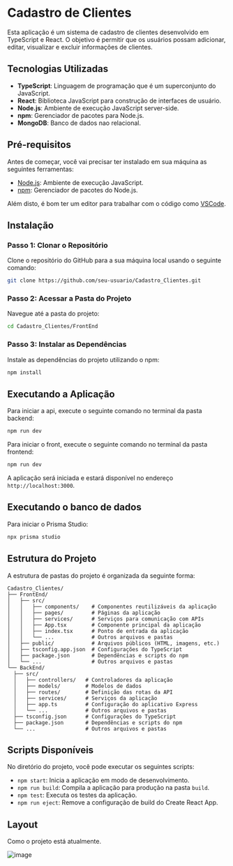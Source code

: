 # Cadastro de Clientes

Esta aplicação é um sistema de cadastro de clientes desenvolvido em TypeScript e React. O objetivo é permitir que os usuários possam adicionar, editar, visualizar e excluir informações de clientes.

## Tecnologias Utilizadas

- **TypeScript**: Linguagem de programação que é um superconjunto do JavaScript.
- **React**: Biblioteca JavaScript para construção de interfaces de usuário.
- **Node.js**: Ambiente de execução JavaScript server-side.
- **npm**: Gerenciador de pacotes para Node.js.
- **MongoDB**: Banco de dados nao relacional.

## Pré-requisitos

Antes de começar, você vai precisar ter instalado em sua máquina as seguintes ferramentas:
- [Node.js](https://nodejs.org/en/): Ambiente de execução JavaScript.
- [npm](https://www.npmjs.com/): Gerenciador de pacotes do Node.js.

Além disto, é bom ter um editor para trabalhar com o código como [VSCode](https://code.visualstudio.com/).

## Instalação

### Passo 1: Clonar o Repositório

Clone o repositório do GitHub para a sua máquina local usando o seguinte comando:

```bash
git clone https://github.com/seu-usuario/Cadastro_Clientes.git
```

### Passo 2: Acessar a Pasta do Projeto

Navegue até a pasta do projeto:

```bash
cd Cadastro_Clientes/FrontEnd
```

### Passo 3: Instalar as Dependências

Instale as dependências do projeto utilizando o npm:

```bash
npm install
```

## Executando a Aplicação

Para iniciar a api, execute o seguinte comando no terminal da pasta backend:

```bash
npm run dev
```

Para iniciar o front, execute o seguinte comando no terminal da pasta frontend:

```bash
npm run dev
```

A aplicação será iniciada e estará disponível no endereço `http://localhost:3000`.

## Executando o banco de dados

Para iniciar o Prisma Studio:

```bash
npx prisma studio
```


## Estrutura do Projeto

A estrutura de pastas do projeto é organizada da seguinte forma:

```
Cadastro_Clientes/
├── FrontEnd/
│   ├── src/
│   │   ├── components/    # Componentes reutilizáveis da aplicação
│   │   ├── pages/         # Páginas da aplicação
│   │   ├── services/      # Serviços para comunicação com APIs
│   │   ├── App.tsx        # Componente principal da aplicação
│   │   ├── index.tsx      # Ponto de entrada da aplicação
│   │   └── ...            # Outros arquivos e pastas
│   ├── public/            # Arquivos públicos (HTML, imagens, etc.)
│   ├── tsconfig.app.json  # Configurações do TypeScript
│   ├── package.json       # Dependências e scripts do npm
│   └── ...                # Outros arquivos e pastas
└── BackEnd/
  ├── src/
  │   ├── controllers/   # Controladores da aplicação
  │   ├── models/        # Modelos de dados
  │   ├── routes/        # Definição das rotas da API
  │   ├── services/      # Serviços da aplicação
  │   ├── app.ts         # Configuração do aplicativo Express
  │   └── ...            # Outros arquivos e pastas
  ├── tsconfig.json      # Configurações do TypeScript
  ├── package.json       # Dependências e scripts do npm
  └── ...                # Outros arquivos e pastas

```
## Scripts Disponíveis

No diretório do projeto, você pode executar os seguintes scripts:

- `npm start`: Inicia a aplicação em modo de desenvolvimento.
- `npm run build`: Compila a aplicação para produção na pasta `build`.
- `npm test`: Executa os testes da aplicação.
- `npm run eject`: Remove a configuração de build do Create React App.

## Layout

Como o projeto está atualmente.

![image](https://github.com/user-attachments/assets/8637305a-cb11-402d-90cc-52accf569640)

